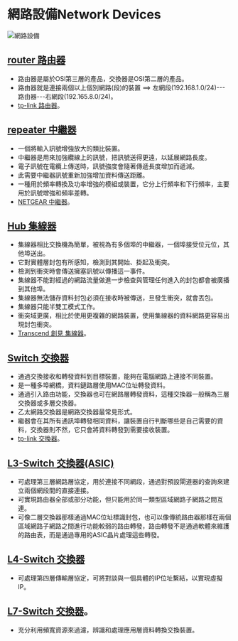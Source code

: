# 網路設備Network Devices

![網路設備](https://user-images.githubusercontent.com/90737336/138015978-c835e328-cff7-4647-8835-c3fe17f86542.png)

## [router 路由器](https://en.wikipedia.org/wiki/Router_(computing))

- 路由器是屬於OSl第三層的產品，交換器是OSI第二層的產品。
- 路由器就是連接兩個以上個別網路(段)的裝置 ==>  左網段(192.168.1.0/24)---路由器---右網段(192.165.8.0/24)。
- [tp-link 路由器](https://www.tp-link.com/tw/business-networking/omada-sdn-router/tl-r605/)。

## [repeater 中繼器](https://en.wikipedia.org/wiki/Repeater)

- 一個將輸入訊號增強放大的類比裝置。
- 中繼器是用來加強纜線上的訊號，把訊號送得更遠，以延展網路長度。
- 電子訊號在電纜上傳送時，訊號強度會隨著傳遞長度增加而遞減。
- 此需要中繼器訊號重新加強增加資料傳送距離。
- 一種用於頻率轉換及功率增強的模組或裝置，它分上行頻率和下行頻率，主要用於訊號增強和頻率差轉。
- [NETGEAR 中繼器](https://24h.pchome.com.tw/prod/DRAF4H-A900AVD0O)。

## [Hub 集線器](https://en.wikipedia.org/wiki/Ethernet_hub)

- 集線器相比交換機為簡單，被視為有多個埠的中繼器，一個埠接受位元位，其他埠送出。
- 它對實體層封包有所感知，檢測到其開始、掛起及衝突。
- 檢測到衝突時會傳送擁塞訊號以傳播這一事件。
- 集線器不能對經過的網路流量做進一步檢查與管理任何進入的封包都會被廣播到其他埠。
- 集線器無法儲存資料封包必須在接收時被傳送，旦發生衝突，就會丟包。
- 集線器只能半雙工模式工作。
- 衝突域更廣，相比於使用更複雜的網路裝置，使用集線器的資料網路更容易出現封包衝突。
- [Transcend 創見 集線器](https://24h.pchome.com.tw/prod/DGBN57-A900A6YJJ)。

## [Switch 交換器](https://zh.wikipedia.org/wiki/%E7%B6%B2%E8%B7%AF%E4%BA%A4%E6%8F%9B%E5%99%A8)

- 通過交換接收和轉發資料到目標裝置，能夠在電腦網路上連接不同裝置。
- 是一種多埠網橋，資料鏈路層使用MAC位址轉發資料。
- 通過引入路由功能，交換器也可在網路層轉發資料，這種交換器一般稱為三層交換器或多層交換器。
- 乙太網路交換器是網路交換器最常見形式。
- 繼器會在其所有通訊埠轉發相同資料，讓裝置自行判斷哪些是自己需要的資料，交換器則不然，它只會將資料轉發到需要接收裝置。
- [tp-link 交換器](https://24h.pchome.com.tw/prod/DRAN24-A900AN2CI)。


## [L3-Switch 交換器(ASIC)](https://zh.wikipedia.org/zh-tw/%E7%B6%B2%E8%B7%AF%E4%BA%A4%E6%8F%9B%E5%99%A8#%E4%B8%89%E5%B1%82)

- 可處理第三層網路層協定，用於連接不同網段，通過對預設閘道器的查詢來建立兩個網段間的直接連接。
- 可實現路由器全部或部分功能，但只能用於同一類型區域網路子網路之間互連。
- 可像二層交換器那樣通過MAC位址標識封包，也可以像傳統路由器那樣在兩個區域網路子網路之間進行功能較弱的路由轉發，路由轉發不是通過軟體來維護的路由表，而是通過專用的ASIC晶片處理這些轉發。

## [L4-Switch 交換器](https://zh.wikipedia.org/zh-tw/%E7%B6%B2%E8%B7%AF%E4%BA%A4%E6%8F%9B%E5%99%A8#%E5%9B%9B%E5%B1%A4)

- 可處理第四層傳輸層協定，可將對談與一個具體的IP位址繫結，以實現虛擬IP。

## [L7-Switch 交換器](https://zh.wikipedia.org/zh-tw/%E7%B6%B2%E8%B7%AF%E4%BA%A4%E6%8F%9B%E5%99%A8#%E4%B8%83%E5%B1%A4)。

- 充分利用頻寬資源來過濾，辨識和處理應用層資料轉換交換裝置。

